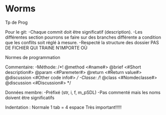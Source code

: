 Worms
=====

Tp de Prog

Pour le git:
-Chaque commit doit être significatif (description).
-Les différentes section pourrons se faire sur des branches différente a condition que les conflits soit réglé à mesure.
-Respecté la structure des dossier PAS DE FICHIER QUI TRAINE N’IMPORTE OÙ

Normes de programmation

Commentaire:
-Méthode:
/*!
 @method <#name#>
 @brief <#Short description#>
 @param <#Paremeter#>
 @return <#Return value#>
 @discussion <#Other code info#>
 */
-Classe:
/*!
 @class <#Nomdeclasse#>
 @discussion <#Discussion#>
 */
 
Données membre:
-Préfixé (str, i, f, m_pSDL)
-Pas commenté mais les noms doivent être significatifs
 
Indentation : Normale
 1 tab = 4 espace 
 Très important!!!!!
